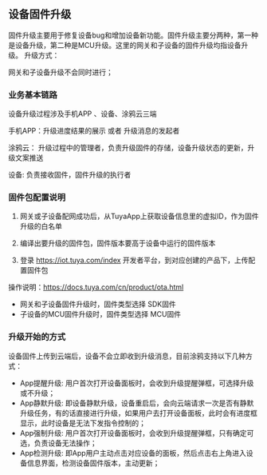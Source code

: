 ## 设备固件升级

固件升级主要用于修复设备bug和增加设备新功能。固件升级主要分两种，第一种是设备升级，第二种是MCU升级。这里的网关和子设备的固件升级均指设备升级。
升级方式：

网关和子设备升级不会同时进行；

### 业务基本链路

设备升级过程涉及手机APP 、设备、涂鸦云三端

手机APP：升级进度结果的展示 或者 升级消息的发起者

涂鸦云： 升级过程中的管理者，负责升级固件的存储，设备升级状态的更新，升级文案推送

设备: 负责接收固件，固件升级的执行者

### 固件包配置说明

1. 网关或子设备配网成功后，从TuyaApp上获取设备信息里的虚拟ID，作为固件升级的白名单

2. 编译出要升级的固件包，固件版本要高于设备中运行的固件版本

3. 登录 https://iot.tuya.com/index 开发者平台，到对应创建的产品下，上传配置固件包

操作说明：https://docs.tuya.com/cn/product/ota.html

- 网关和子设备固件升级时，固件类型选择 SDK固件
- 子设备的MCU固件升级时，固件类型选择 MCU固件

### 升级开始的方式

设备固件上传到云端后，设备不会立即收到升级消息，目前涂鸦支持以下几种方式：

- App提醒升级: 用户首次打开设备面板时，会收到升级提醒弹框，可选择升级或不升级；
- App静默升级: 即设备静默升级，设备重启后，会向云端请求一次是否有静默升级任务，有的话直接进行升级，如果用户去打开设备面板，此时会有进度框显示，此时设备是无法下发指令控制的；
- App强制升级: 用户首次打开设备面板时，会收到升级提醒弹框，只有确定可选，负责设备无法操作；
- App检测升级: 即App用户主动点击对应设备的面板，然后点击右上角进入设备信息界面，检测设备固件版本，主动更新；
